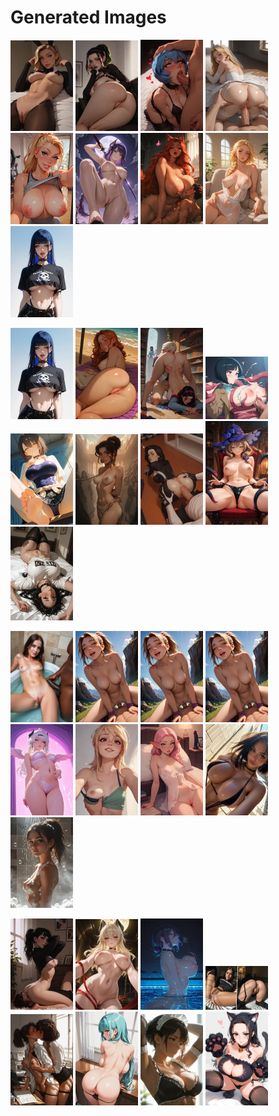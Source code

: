 # Generated Images



<img src="2025_10_13_01_thumb.webp" width="100"/> <img src="2025_10_13_02_thumb.webp" width="100"/> <img src="2025_10_13_03_thumb.webp" width="100"/> <img src="2025_10_13_04_thumb.webp" width="100"/> <img src="2025_10_13_05_thumb.webp" width="100"/> <img src="2025_10_13_06_thumb.webp" width="100"/> <img src="2025_10_13_07_thumb.webp" width="100"/> <img src="2025_10_13_08_thumb.webp" width="100"/> <img src="2025_10_13_09_thumb.webp" width="100"/>

<img src="2025_10_13_10_thumb.webp" width="100"/> <img src="2025_10_13_11_thumb.webp" width="100"/> <img src="2025_10_13_12_thumb.webp" width="100"/> <img src="2025_10_13_13_thumb.webp" width="100"/> <img src="2025_10_13_14_thumb.webp" width="100"/> <img src="2025_10_13_15_thumb.webp" width="100"/> <img src="2025_10_13_16_thumb.webp" width="100"/> <img src="2025_10_13_17_thumb.webp" width="100"/> <img src="2025_10_13_18_thumb.webp" width="100"/>

<img src="2025_10_13_19_thumb.webp" width="100"/> <img src="2025_10_13_20_thumb.webp" width="100"/> <img src="2025_10_13_21_thumb.webp" width="100"/> <img src="2025_10_13_22_thumb.webp" width="100"/> <img src="2025_10_13_23_thumb.webp" width="100"/> <img src="2025_10_13_24_thumb.webp" width="100"/> <img src="2025_10_13_25_thumb.webp" width="100"/> <img src="2025_10_13_26_thumb.webp" width="100"/> <img src="2025_10_13_27_thumb.webp" width="100"/>

<img src="2025_10_13_28_thumb.webp" width="100"/> <img src="2025_10_13_29_thumb.webp" width="100"/> <img src="2025_10_13_30_thumb.webp" width="100"/> <img src="2025_10_13_31_thumb.webp" width="100"/> <img src="2025_10_13_32_thumb.webp" width="100"/> <img src="2025_10_13_33_thumb.webp" width="100"/> <img src="2025_10_13_34_thumb.webp" width="100"/> <img src="2025_10_13_35_thumb.webp" width="100"/>